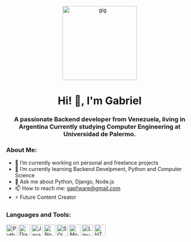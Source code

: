 <div id="header" align="center">
  <img
    src="https://media2.giphy.com/media/qgQUggAC3Pfv687qPC/giphy.gif?cid=ecf05e470la7tj61ze2u3crcgevp1gdr8guai09sthz2ypp5&rid=giphy.gif&ct=g"
    alt="gig"
    width="200"
  />
  <h1 align="center">Hi! 👋, I'm Gabriel</h1>
  <h3 align="center">
    A passionate Backend developer from Venezuela, living in Argentina
    Currently studying Computer Engineering at Universidad de Palermo.
  </h3>
</div>

### About Me:
- 🔭 I’m currently working on personal and freelance projects
- 🌱 I’m currently learning Backend Develpment, Python and Computer Science
- 💬 Ask me about Python, Django, Node.js
- 📫 How to reach me: gapfware@gmail.com
- ⚡ Future Content Creator

<div align="left">
  <h3>Languages and Tools:</h3>
  <img
    src="https://logos-download.com/wp-content/uploads/2016/10/Python_logo_icon.png"
    title="Python"
    alt="Python"
    width="30"
    height="30"
  />
  <img
    src="https://logodix.com/logo/1758841.png"
    title="Django"
    alt="Django"
    width="30"
    height="30"
  />
  <img
    src="https://www.britefish.net/wp-content/uploads/2019/06/logo-javascript-2.png"
    title="JavaScript"
    alt="JavaScript"
    width="30"
    height="30"
  />
  <img
    src="https://cdn.freebiesupply.com/logos/large/2x/nodejs-icon-logo-png-transparent.png"
    title="Node.js"
    alt="Node.js"
    width="30"
    height="30"
  />
  <img
    src="https://4.bp.blogspot.com/-pTRQOarwEFk/VgTFTZW_w3I/AAAAAAAABg8/XY4q2R3YNj0/w1200-h630-p-k-no-nu/postgresql-logo.png"
    title="SQL"
    alt="SQL"
    width="30"
    height="30"
  />
  <img
    src="https://citywebconsultants.co.uk/sites/default/files/inline-images/mongo-medium.png"
    title="Mongo DB"
    alt="Mongo DB"
    width="30"
    height="30"
  />
  <img
    src="http://1000logos.net/wp-content/uploads/2017/03/LINUX-LOGO.png"
    title="Linux"
    alt="Linux"
    width="30"
    height="30"
  />
  <img
    src="https://logos-download.com/wp-content/uploads/2017/07/HTML5_badge.png"
    title="HTML"
    alt="HTML"
    width="30"
    height="30"
  />
</div>
